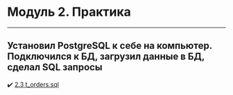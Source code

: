 # **Модуль 2. Практика**
----
## **Установил PostgreSQL к себе на компьютер. Подключился к БД, загрузил данные в БД, сделал SQL запросы**

:heavy_check_mark: [2.3 t_orders.sql](https://github.com/Denis-DL/data-engineering/blob/master/homework/DE101Module2/2.3%20t_orders.sql)
